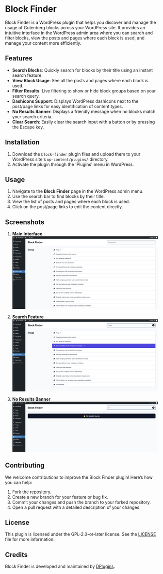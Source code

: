 # Block Finder

Block Finder is a WordPress plugin that helps you discover and manage the usage of Gutenberg blocks across your WordPress site. It provides an intuitive interface in the WordPress admin area where you can search and filter blocks, view the posts and pages where each block is used, and manage your content more efficiently.

## Features

- **Search Blocks**: Quickly search for blocks by their title using an instant search feature.
- **View Block Usage**: See all the posts and pages where each block is used.
- **Filter Results**: Live filtering to show or hide block groups based on your search query.
- **Dashicons Support**: Displays WordPress dashicons next to the post/page links for easy identification of content types.
- **No Results Banner**: Displays a friendly message when no blocks match your search criteria.
- **Clear Search**: Easily clear the search input with a button or by pressing the Escape key.

## Installation

1. Download the `block-finder` plugin files and upload them to your WordPress site's `wp-content/plugins/` directory.
2. Activate the plugin through the 'Plugins' menu in WordPress.

## Usage

1. Navigate to the **Block Finder** page in the WordPress admin menu.
2. Use the search bar to find blocks by their title.
3. View the list of posts and pages where each block is used.
4. Click on the post/page links to edit the content directly.

## Screenshots

1. **Main Interface**
   ![Main Interface](img/1.png)
   
2. **Search Feature**
   ![Search Feature](img/2.png)
   
3. **No Results Banner**
   ![No Results Banner](img/3.png)

## Contributing

We welcome contributions to improve the Block Finder plugin! Here’s how you can help:

1. Fork the repository.
2. Create a new branch for your feature or bug fix.
3. Commit your changes and push the branch to your forked repository.
4. Open a pull request with a detailed description of your changes.

## License

This plugin is licensed under the GPL-2.0-or-later license. See the [LICENSE](LICENSE) file for more information.

## Credits

Block Finder is developed and maintained by [DPlugins](https://dplugins.com/).

